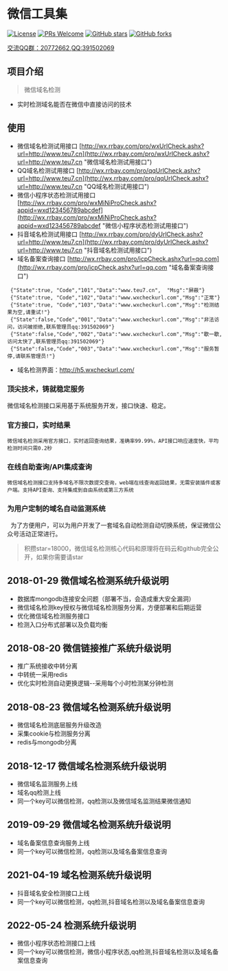 ﻿# 微信工具集
[![License](https://img.shields.io/badge/license-MIT-blue.svg)](LICENSE)
[![PRs Welcome](https://img.shields.io/badge/PRs-welcome-brightgreen.svg)](https://github.com/gemgin/WeChatTools/pulls)
[![GitHub stars](https://img.shields.io/github/stars/gemgin/WeChatTools.svg?style=social&label=Stars)](https://github.com/gemgin/WeChatTools)
[![GitHub forks](https://img.shields.io/github/forks/gemgin/WeChatTools.svg?style=social&label=Fork)](https://github.com/gemgin/WeChatTools)

[交流QQ群：20772662](http://qm.qq.com/cgi-bin/qm/qr?_wv=1027&k=IeDjmP0tr9iYWunmNVU7LzAXcgH-h01H&authKey=7oy9vFrVLwRJhCa6Gpl5A6Ia5k%2FDENWfqEmq%2F8UWzRHtHcvRv0PIrSpoAFEp1PLE&noverify=0&group_code=20772662 "QQ群:20772662"),[QQ:391502069](http://wpa.qq.com/msgrd?v=3&uin=391502069&site=qq&menu=yes "QQ:391502069")

## 项目介绍
> 微信域名检测
- 实时检测域名能否在微信中直接访问的技术


## 使用
- 微信域名检测试用接口 [http://wx.rrbay.com/pro/wxUrlCheck.ashx?url=http://www.teu7.cn](http://wx.rrbay.com/pro/wxUrlCheck.ashx?url=http://www.teu7.cn "微信域名检测试用接口")
- QQ域名检测试用接口 [http://wx.rrbay.com/pro/qqUrlCheck.ashx?url=http://www.teu7.cn](http://wx.rrbay.com/pro/qqUrlCheck.ashx?url=http://www.teu7.cn "QQ域名检测试用接口")
- 微信小程序状态检测试用接口 [http://wx.rrbay.com/pro/wxMiNiProCheck.ashx?appid=wxd123456789abcdef](http://wx.rrbay.com/pro/wxMiNiProCheck.ashx?appid=wxd123456789abcdef "微信小程序状态检测试用接口")
- 抖音域名检测试用接口 [http://wx.rrbay.com/pro/dyUrlCheck.ashx?url=http://www.teu7.cn](http://wx.rrbay.com/pro/dyUrlCheck.ashx?url=http://www.teu7.cn "抖音域名检测试用接口")
- 域名备案查询接口 [http://wx.rrbay.com/pro/icpCheck.ashx?url=qq.com](http://wx.rrbay.com/pro/icpCheck.ashx?url=qq.com "域名备案查询接口")
```
 {"State":true, "Code","101","Data":"www.teu7.cn",  "Msg":"屏蔽"}
 {"State":true, "Code","102","Data":"www.wxcheckurl.com","Msg":"正常"}
 {"State":true, "Code","103","Data":"www.wxcheckurl.com","Msg":"检测结果为空,请重试!"}
 {"State":false,"Code","001","Data":"www.wxcheckurl.com","Msg":"非法访问，访问被拒绝,联系管理员qq:391502069"}
 {"State":false,"Code","002","Data":"www.wxcheckurl.com","Msg":"歇一歇,访问太快了,联系管理员qq:391502069"}
 {"State":false,"Code","003","Data":"www.wxcheckurl.com","Msg":"服务暂停,请联系管理员!"}
```
- 域名检测界面：http://h5.wxcheckurl.com/
 
### 顶尖技术，铸就稳定服务

微信域名检测接口采用基于系统服务开发，接口快速、稳定。

### 官方接口，实时结果

    微信域名检测采用官方接口，实时返回查询结果，准确率99.99%，API接口响应速度快，平均检测时间只需0.2秒

### 在线自助查询/API集成查询

    微信域名检测接口支持多域名不限次数提交查询，web端在线查询返回结果，无需安装插件或客户端。支持API查询、支持集成到自由系统或第三方系统

### 为用户定制的域名自动监测系统

   为了方便用户，可以为用户开发了一套域名自动检测自动切换系统，保证微信公众号活动正常进行。

> 积攒star=18000，微信域名检测核心代码和原理将在码云和github完全公开，如果你需要请star

## 2018-01-29 微信域名检测系统升级说明
- 数据库mongodb连接安全问题（部署不当，会造成重大安全漏洞）
- 微信域名检测key授权与微信域名检测服务分离，方便部署和后期运营
- 优化微信域名检测服务接口
- 检测入口分布式部署以及负载均衡

## 2018-08-20 微信链接推广系统升级说明
- 推广系统接收中转分离
- 中转统一采用redis
- 优化实时检测自动更换逻辑--采用每个小时检测某分钟检测
 
## 2018-08-23 微信域名检测系统升级说明
- 微信域名检测底层服务升级改造
- 采集cookie与检测服务分离
- redis与mongodb分离

## 2018-12-17 微信域名检测系统升级说明
- 微信域名监测服务上线
- 域名qq检测上线
- 同一个key可以微信检测，qq检测以及微信域名监测结果微信通知

## 2019-09-29 微信域名检测系统升级说明
- 域名备案信息查询服务上线
- 同一个key可以微信检测，qq检测以及域名备案信息查询

## 2021-04-19 域名检测系统升级说明
- 抖音域名安全检测接口上线
- 同一个key可以微信检测，qq检测,抖音域名检测以及域名备案信息查询

## 2022-05-24 检测系统升级说明
- 微信小程序状态检测接口上线
- 同一个key可以微信检测，微信小程序状态,qq检测,抖音域名检测以及域名备案信息查询
